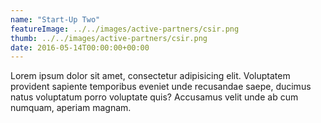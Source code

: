 ```yaml
---
name: "Start-Up Two"
featureImage: ../../images/active-partners/csir.png
thumb: ../../images/active-partners/csir.png
date: 2016-05-14T00:00:00+00:00
---
```

Lorem ipsum dolor sit amet, consectetur adipisicing elit. Voluptatem provident sapiente temporibus eveniet unde recusandae saepe, ducimus natus voluptatum porro voluptate quis? Accusamus velit unde ab cum numquam, aperiam magnam.